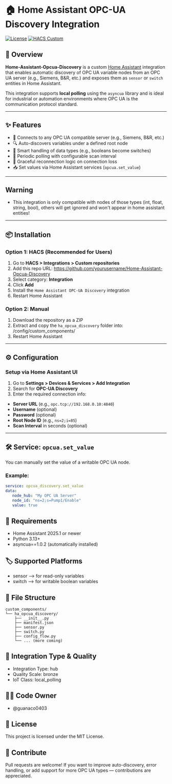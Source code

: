 # 🏠 Home Assistant OPC-UA Discovery Integration

[![License](https://img.shields.io/badge/license-MIT-blue.svg)](LICENSE)
[![HACS Custom](https://img.shields.io/badge/HACS-Custom-orange.svg)](https://hacs.xyz)

## 🔌 Overview

**Home-Assistant-Opcua-Discovery** is a custom [Home Assistant](https://www.home-assistant.io) integration that enables automatic discovery of OPC UA variable nodes from an OPC UA server (e.g., Siemens, B&R, etc.) and exposes them as `sensor` or `switch` entities in Home Assistant.

This integration supports **local polling** using the `asyncua` library and is ideal for industrial or automation environments where OPC UA is the communication protocol standard.

---

## ✨ Features

- 📡 Connects to any OPC UA compatible server (e.g., Siemens, B&R, etc.)
- 🔍 Auto-discovers variables under a defined root node
- 🧠 Smart handling of data types (e.g., booleans become switches)
- 🔄 Periodic polling with configurable scan interval
- 🧪 Graceful reconnection logic on connection loss
- 📥 Set values via Home Assistant services (`opcua.set_value`)

---

## Warning
- This integration is only compatible with nodes of those types (int, float, string, bool), others will get ignored and won't appear in home assistant entities!

---

## 📦 Installation

### Option 1: HACS (Recommended for Users)

1. Go to **HACS > Integrations > Custom repositories**
2. Add this repo URL: https://github.com/yourusername/Home-Assistant-Opcua-Discovery
3. Select category: **Integration**
4. Click **Add**
5. Install the `Home Assistant OPC-UA Discovery` integration
6. Restart Home Assistant

### Option 2: Manual

1. Download the repository as a ZIP
2. Extract and copy the `ha_opcua_discovery` folder into: /config/custom_components/
3. Restart Home Assistant

---

## ⚙️ Configuration

### Setup via Home Assistant UI

1. Go to **Settings > Devices & Services > Add Integration**
2. Search for **OPC-UA Discovery**
3. Enter the required connection info:
- **Server URL** (e.g., `opc.tcp://192.168.0.10:4840`)
- **Username** (optional)
- **Password** (optional)
- **Root Node ID** (e.g., `ns=2;i=85`)
- **Scan Interval** in seconds (optional)

---

## 🛠 Service: `opcua.set_value`

You can manually set the value of a writable OPC UA node.

### Example:

```yaml
service: opcua_discovery.set_value
data:
   node_hub: "My OPC UA Server"
   node_id: "ns=2;s=Pump1/Enable"
   value: true
```

## 🧪 Requirements

- Home Assistant 2025.1 or newer
- Python 3.13+
- asyncua==1.0.2 (automatically installed)

## 🏷 Supported Platforms

- sensor –> for read-only variables
- switch –> for writable boolean variables

## 📁 File Structure

```
custom_components/
└── ha_opcua_discovery/
    ├── __init__.py
    ├── manifest.json
    ├── sensor.py
    ├── switch.py
    ├── config_flow.py
    └── ... (more coming)
```

## 📌 Integration Type & Quality

- Integration Type: hub
- Quality Scale: bronze
- IoT Class: local_polling

## 🧑‍💻 Code Owner

- @guanaco0403

## 🪪 License

This project is licensed under the MIT License.

## 📢 Contribute

Pull requests are welcome! If you want to improve auto-discovery, error handling, or add support for more OPC UA types — contributions are appreciated.
